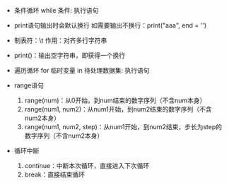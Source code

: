 - 条件循环
  while 条件:
	  执行语句

- print语句输出时会默认换行
  如需要输出不换行：print("aaa", end = '')

- 制表符：\t
  作用：对齐多行字符串

- print()：输出空字符串，即获得一个换行

- 遍历循环
  for 临时变量 in 待处理数据集:
	  执行语句

- range语句
	1. range(num)：从0开始，到num结束的数字序列（不含num本身）
	2. range(num1, num2)：从num1开始，到num2结束的数字序列（不含num2本身）
	3. range(num1, num2, step)：从num1开始，到num2结束，步长为step的数字序列（不含num2本身）

- 循环中断
	1. continue：中断本次循环，直接进入下次循环
	2. break：直接结束循环